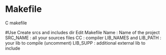 # Makefile
C makefile

#Use
Create srcs and includes dir
Edit Makefile
Name : Name of the project
SRC_NAME : all your sources files
CC : compiler
LIB_NAMES and LIB_PATH : your lib to compile (uncomment)
LIB_SUPP : additional external lib to include

